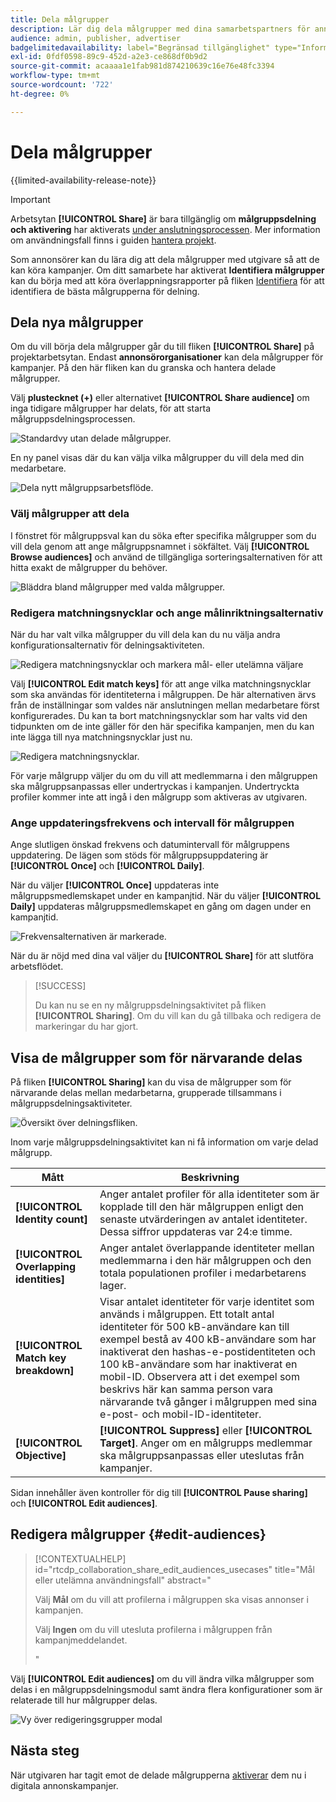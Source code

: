 ```yaml
---
title: Dela målgrupper
description: Lär dig dela målgrupper med dina samarbetspartners för annonskampanjer.
audience: admin, publisher, advertiser
badgelimitedavailability: label="Begränsad tillgänglighet" type="Informative" url="https://helpx.adobe.com/se/legal/product-descriptions/real-time-customer-data-platform-collaboration.html newtab=true"
exl-id: 0fdf0598-89c9-452d-a2e3-ce868df0b9d2
source-git-commit: acaaaa1e1fab981d874210639c16e76e48fc3394
workflow-type: tm+mt
source-wordcount: '722'
ht-degree: 0%

---
```


# Dela målgrupper

{{limited-availability-release-note}}

>[!IMPORTANT]
>
>Arbetsytan **[!UICONTROL Share]** är bara tillgänglig om **målgruppsdelning och aktivering** har aktiverats [ under anslutningsprocessen](../connect/establishing-connections.md#connection-settings). Mer information om användningsfall finns i guiden [hantera projekt](./manage-projects.md#project-use-cases).

Som annonsörer kan du lära dig att dela målgrupper med utgivare så att de kan köra kampanjer. Om ditt samarbete har aktiverat **Identifiera målgrupper** kan du börja med att köra överlappningsrapporter på fliken [Identifiera](/help/guide/collaborate/discover.md) för att identifiera de bästa målgrupperna för delning.

## Dela nya målgrupper

Om du vill börja dela målgrupper går du till fliken **[!UICONTROL Share]** på projektarbetsytan. Endast **annonsörorganisationer** kan dela målgrupper för kampanjer. På den här fliken kan du granska och hantera delade målgrupper.

Välj **plustecknet (+)** eller alternativet **[!UICONTROL Share audience]** om inga tidigare målgrupper har delats, för att starta målgruppsdelningsprocessen.

![Standardvy utan delade målgrupper.](/help/assets/collaborate/share/share-new-audiences.png)

En ny panel visas där du kan välja vilka målgrupper du vill dela med din medarbetare.

![Dela nytt målgruppsarbetsflöde.](/help/assets/collaborate/share/share-audiences-workflow.png)

### Välj målgrupper att dela

I fönstret för målgruppsval kan du söka efter specifika målgrupper som du vill dela genom att ange målgruppsnamnet i sökfältet. Välj **[!UICONTROL Browse audiences]** och använd de tillgängliga sorteringsalternativen för att hitta exakt de målgrupper du behöver.

![Bläddra bland målgrupper med valda målgrupper.](/help/assets/collaborate/share/browse-audiences-view.png)

### Redigera matchningsnycklar och ange målinriktningsalternativ

När du har valt vilka målgrupper du vill dela kan du nu välja andra konfigurationsalternativ för delningsaktiviteten.

![Redigera matchningsnycklar och markera mål- eller utelämna väljare](/help/assets/collaborate/share/match-keys-and-targeting.png)

Välj **[!UICONTROL Edit match keys]** för att ange vilka matchningsnycklar som ska användas för identiteterna i målgruppen. De här alternativen ärvs från de inställningar som valdes när anslutningen mellan medarbetare först konfigurerades. Du kan ta bort matchningsnycklar som har valts vid den tidpunkten om de inte gäller för den här specifika kampanjen, men du kan inte lägga till nya matchningsnycklar just nu.

![Redigera matchningsnycklar.](/help/assets/collaborate/share/update-match-keys.png)

För varje målgrupp väljer du om du vill att medlemmarna i den målgruppen ska målgruppsanpassas eller undertryckas i kampanjen. Undertryckta profiler kommer inte att ingå i den målgrupp som aktiveras av utgivaren.

### Ange uppdateringsfrekvens och intervall för målgruppen

Ange slutligen önskad frekvens och datumintervall för målgruppens uppdatering. De lägen som stöds för målgruppsuppdatering är **[!UICONTROL Once]** och **[!UICONTROL Daily]**.

När du väljer **[!UICONTROL Once]** uppdateras inte målgruppsmedlemskapet under en kampanjtid. När du väljer **[!UICONTROL Daily]** uppdateras målgruppsmedlemskapet en gång om dagen under en kampanjtid.

![Frekvensalternativen är markerade.](/help/assets/collaborate/share/audience-refresh-frequency.png)

När du är nöjd med dina val väljer du **[!UICONTROL Share]** för att slutföra arbetsflödet.

>[!SUCCESS]
>
>Du kan nu se en ny målgruppsdelningsaktivitet på fliken **[!UICONTROL Sharing]**. Om du vill kan du gå tillbaka och redigera de markeringar du har gjort.

## Visa de målgrupper som för närvarande delas

På fliken **[!UICONTROL Sharing]** kan du visa de målgrupper som för närvarande delas mellan medarbetarna, grupperade tillsammans i målgruppsdelningsaktiviteter.

![Översikt över delningsfliken.](/help/assets/collaborate/share/share-tab-overview.png)

<!--

The banner at the top of the page shows figures across all audience sharing activities. 

![The hero banner in the sharing tab.](/help/assets/collaborate/share/share-hero-banner.png)


|Metric | Description |
|---------|----------|
| **[!UICONTROL Shared audiences]** | Indicates the number of audiences shared between collaborators in this project, across all audience sharing modules. |
| **[!UICONTROL Estimated addressable reach]** | Indicates the approximate number of profiles that you can reach across all the audiences that are currently shared in the project. [TODO: ADD INFORMATION ABOUT HOW THIS IS CALCULATED] |
| **[!UICONTROL Target identities]** | The number of identities across all audiences shared in this project for which you selected to target the profiles. |
| **[!UICONTROL Suppress identities]** | The number of identities across all audiences shared in this project for which you selected to suppress the profiles and thereby not target them in campaigns. |

-->

Inom varje målgruppsdelningsaktivitet kan ni få information om varje delad målgrupp.

| Mått | Beskrivning |
|---------|----------|
| **[!UICONTROL Identity count]** | Anger antalet profiler för alla identiteter som är kopplade till den här målgruppen enligt den senaste utvärderingen av antalet identiteter. Dessa siffror uppdateras var 24:e timme. |
| **[!UICONTROL Overlapping identities]** | Anger antalet överlappande identiteter mellan medlemmarna i den här målgruppen och den totala populationen profiler i medarbetarens lager. |
| **[!UICONTROL Match key breakdown]** | Visar antalet identiteter för varje identitet som används i målgruppen. Ett totalt antal identiteter för 500 kB-användare kan till exempel bestå av 400 kB-användare som har inaktiverat den hashas-e-postidentiteten och 100 kB-användare som har inaktiverat en mobil-ID. Observera att i det exempel som beskrivs här kan samma person vara närvarande två gånger i målgruppen med sina e-post- och mobil-ID-identiteter. |
| **[!UICONTROL Objective]** | **[!UICONTROL Suppress]** eller **[!UICONTROL Target]**. Anger om en målgrupps medlemmar ska målgruppsanpassas eller uteslutas från kampanjer. |

Sidan innehåller även kontroller för dig till **[!UICONTROL Pause sharing]** och **[!UICONTROL Edit audiences]**.

## Redigera målgrupper {#edit-audiences}

>[!CONTEXTUALHELP]
>id="rtcdp_collaboration_share_edit_audiences_usecases"
>title="Mål eller utelämna användningsfall"
>abstract="<p>Välj **Mål** om du vill att profilerna i målgruppen ska visas annonser i kampanjen.</p> <p>Välj **Ingen** om du vill utesluta profilerna i målgruppen från kampanjmeddelandet.</p>"

Välj **[!UICONTROL Edit audiences]** om du vill ändra vilka målgrupper som delas i en målgruppsdelningsmodul samt ändra flera konfigurationer som är relaterade till hur målgrupper delas.

![Vy över redigeringsgrupper modal](/help/assets/collaborate/share/edit-audiences-modal.png)

<!--

Search for audiences that you want to add to the sharing module. 

For each audience, you can select whether you'd like to target or suppress those profiles in campaigns. 

To remove an audience from the sharing module, select the trash can icon [TODO: add spectrum icon and folder].

Select how often you would like the audience membership to be refreshed and the date range within which you want the membership of the audience to be refreshed. 

TODO: are there any limitations for frequency in the M1 release?

-->

## Nästa steg

När utgivaren har tagit emot de delade målgrupperna [aktiverar](/help/guide/collaborate/activate.md) dem nu i digitala annonskampanjer.
